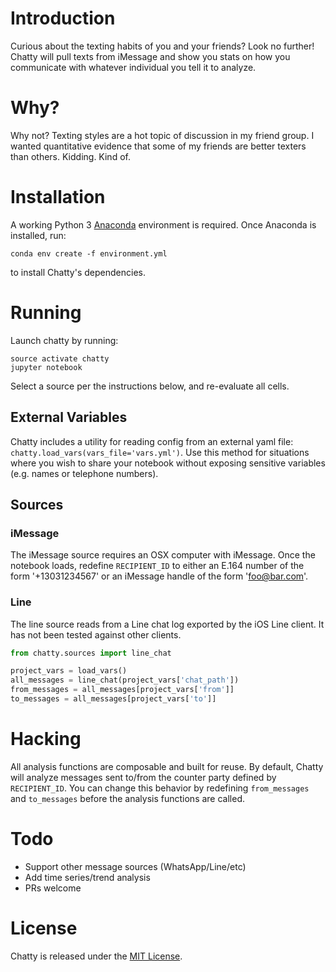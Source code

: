 # Introduction

Curious about the texting habits of you and your friends? Look no further! Chatty will pull texts from iMessage and show you stats on how you communicate with whatever individual you tell it to analyze.

# Why?

Why not? Texting styles are a hot topic of discussion in my friend group. I wanted quantitative evidence that some of my friends are better texters than others. Kidding. Kind of.

# Installation

A working Python 3 [Anaconda](https://anaconda.org/anaconda/python) environment is required. Once Anaconda is installed, run:

```conda env create -f environment.yml```

to install Chatty's dependencies.

# Running

Launch chatty by running:

```
source activate chatty
jupyter notebook
```

Select a source per the instructions below, and re-evaluate all cells.

## External Variables

Chatty includes a utility for reading config from an external yaml file: ```chatty.load_vars(vars_file='vars.yml')```. Use this method for situations where you wish to share your notebook without exposing sensitive variables (e.g. names or telephone numbers).

## Sources

### iMessage

The iMessage source requires an OSX computer with iMessage. Once the notebook loads, redefine ```RECIPIENT_ID``` to either an E.164 number of the form '+13031234567' or an iMessage handle of the form 'foo@bar.com'.

### Line

The line source reads from a Line chat log exported by the iOS Line client. It has not been tested against other clients.

```python
from chatty.sources import line_chat

project_vars = load_vars()
all_messages = line_chat(project_vars['chat_path'])
from_messages = all_messages[project_vars['from']]
to_messages = all_messages[project_vars['to']]
```

# Hacking

All analysis functions are composable and built for reuse. By default, Chatty will analyze messages sent to/from the counter party defined by ```RECIPIENT_ID```. You can change this behavior by redefining ```from_messages``` and ```to_messages``` before the analysis functions are called.

# Todo

* Support other message sources (WhatsApp/Line/etc)
* Add time series/trend analysis
* PRs welcome

# License

Chatty is released under the [MIT License](https://opensource.org/licenses/MIT).
